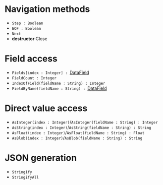 # Navigation methods #

  * `Step : Boolean`
  * `EOF : Boolean`
  * `Next`
  * **destructor** Close

# Field access #

  * `Fields[index : Integer] : `[DataField](DataField.md)
  * `FieldCount : Integer`
  * `IndexOfField(fieldName : String) : Integer`
  * `FieldByName(fieldName : String) : `[DataField](DataField.md)

# Direct value access #

  * `AsInteger(index : Integer)`/`AsInteger(fieldName : String) : Integer`
  * `AsString(index : Integer)`/`AsString(fieldName : String) : String`
  * `AsFloat(index : Integer)`/`AsFloat(fieldName : String) : Float`
  * `AsBlob(index : Integer)`/`AsBlob(fieldName : String) : String`

# JSON generation #

  * `Stringify`
  * `StringifyAll`